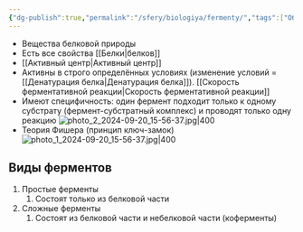 ```yaml
---
{"dg-publish":true,"permalink":"/sfery/biologiya/fermenty/","tags":["Общаябиология"]}
---
```


- Вещества белковой природы
- Есть все свойства [[Белки\|белков]]
- [[Активный центр\|Активный центр]] 
- Активны в строго определённых условиях (изменение условий = [[Денатурация белка\|Денатурация белка]]). [[Скорость ферментативной реакции\|Скорость ферментативной реакции]] 
- Имеют специфичность: один фермент подходит только к одному субстрату (фермент-субстратный комплекс) и проводят только одну реакцию
![photo_2_2024-09-20_15-56-37.jpg|400](/img/user/%D0%90%D1%80%D1%85%D0%B8%D0%B2/%D0%9A%D1%8D%D1%88/photo_2_2024-09-20_15-56-37.jpg)
- Теория Фишера (принцип ключ-замок)
![photo_1_2024-09-20_15-56-37.jpg|400](/img/user/%D0%90%D1%80%D1%85%D0%B8%D0%B2/%D0%9A%D1%8D%D1%88/photo_1_2024-09-20_15-56-37.jpg)
## Виды ферментов
1. Простые ферменты
	1. Состоят только из белковой части
2. Сложные ферменты
	1. Состоят из белковой части и небелковой части (коферменты)